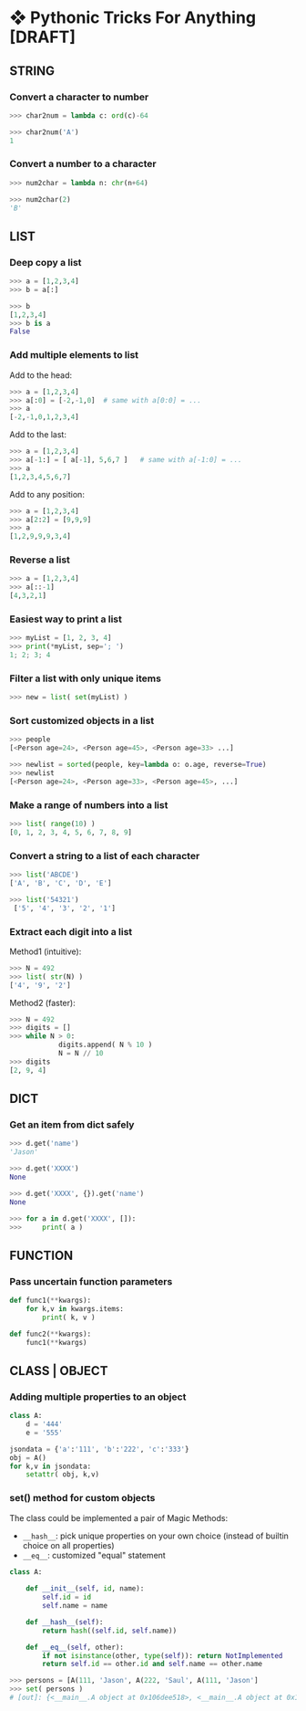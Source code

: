 # ❖ Pythonic Tricks For Anything [DRAFT]


## STRING

### Convert a character to number

```py
>>> char2num = lambda c: ord(c)-64

>>> char2num('A')
1
```

### Convert a number to a character

```py
>>> num2char = lambda n: chr(n+64)

>>> num2char(2)
'B'
```





## LIST

### Deep copy a list
```py
>>> a = [1,2,3,4]
>>> b = a[:]

>>> b
[1,2,3,4]
>>> b is a
False
```

### Add multiple elements to list

Add to the head:
```py
>>> a = [1,2,3,4]
>>> a[:0] = [-2,-1,0]  # same with a[0:0] = ...
>>> a
[-2,-1,0,1,2,3,4]
```

Add to the last:
```py
>>> a = [1,2,3,4]
>>> a[-1:] = [ a[-1], 5,6,7 ]   # same with a[-1:0] = ...
>>> a
[1,2,3,4,5,6,7]
```

Add to any position:
```py
>>> a = [1,2,3,4]
>>> a[2:2] = [9,9,9]
>>> a
[1,2,9,9,9,3,4]
```


### Reverse a list
```py
>>> a = [1,2,3,4]
>>> a[::-1]
[4,3,2,1]
```


### Easiest way to print a list
```py
>>> myList = [1, 2, 3, 4]
>>> print(*myList, sep='; ')
1; 2; 3; 4
```

### Filter a list with only unique items
```py
>>> new = list( set(myList) )
```

### Sort customized objects in a list
```py
>>> people
[<Person age=24>, <Person age=45>, <Person age=33> ...]

>>> newlist = sorted(people, key=lambda o: o.age, reverse=True)
>>> newlist
[<Person age=24>, <Person age=33>, <Person age=45>, ...]
```


### Make a range of numbers into a list
```py
>>> list( range(10) )
[0, 1, 2, 3, 4, 5, 6, 7, 8, 9]
```

### Convert a string to a list of each character
```py
>>> list('ABCDE')
['A', 'B', 'C', 'D', 'E']

>>> list('54321')
 ['5', '4', '3', '2', '1']
```


### Extract each digit into a list

Method1 (intuitive):
```py
>>> N = 492
>>> list( str(N) )
['4', '9', '2']
```

Method2 (faster):
```py
>>> N = 492
>>> digits = []
>>> while N > 0:
            digits.append( N % 10 )
            N = N // 10
>>> digits
[2, 9, 4]
```


## DICT

### Get an item from dict safely
```py
>>> d.get('name')
'Jason'

>>> d.get('XXXX')
None

>>> d.get('XXXX', {}).get('name')
None

>>> for a in d.get('XXXX', []):
>>>     print( a )
```






## FUNCTION

### Pass uncertain function parameters
```py
def func1(**kwargs):
    for k,v in kwargs.items:
        print( k, v )

def func2(**kwargs):
    func1(**kwargs)
```





## CLASS | OBJECT


### Adding multiple properties to an object
```py
class A:
    d = '444'
    e = '555'

jsondata = {'a':'111', 'b':'222', 'c':'333'}
obj = A()
for k,v in jsondata:
    setattr( obj, k,v)
```


### set() method for custom objects

The class could be implemented a pair of Magic Methods:
- `__hash__`: pick unique properties on your own choice (instead of builtin choice on all properties)
- `__eq__`: customized "equal" statement

```py
class A:
 
    def __init__(self, id, name):
        self.id = id
        self.name = name

    def __hash__(self):
        return hash((self.id, self.name))

    def __eq__(self, other):
        if not isinstance(other, type(self)): return NotImplemented
        return self.id == other.id and self.name == other.name

>>> persons = [A(111, 'Jason', A(222, 'Saul', A(111, 'Jason']
>>> set( persons )
# [out]: {<__main__.A object at 0x106dee518>, <__main__.A object at 0x106dee4e0>}
```
